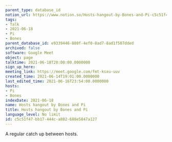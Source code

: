 ```yaml
---
parent_type: database_id
notion_url: https://www.notion.so/Hosts-hangout-by-Bones-and-Pi-c5c51f47bb17444ca802688e5847a127
tags:
- Talk
- 2021-06-18
- Pi
- Bones
parent_database_id: e9339446-880f-4ef0-8ad7-8ad1f507dded
archived: false
software: Google Meet
object: page
talktime: 2021-06-18T20:00:00.0000000
sign_up_here: 
meeting_link: https://meet.google.com/fmt-ksxu-uuv
created_time: 2021-06-14T19:01:00.0000000
last_edited_time: 2021-06-16T23:54:00.0000000
hosts:
- Pi
- Bones
indexDate: 2021-06-18
name: Hosts hangout by Bones and Pi
title: Hosts hangout by Bones and Pi
language_level: No limit
id: c5c51f47-bb17-444c-a802-688e5847a127
---
```


A regular catch up between hosts.



